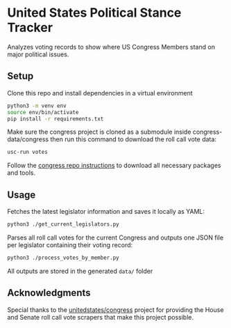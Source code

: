 # United States Political Stance Tracker
Analyzes voting records to show where US Congress Members stand on major political issues.

## Setup
Clone this repo and install dependencies in a virtual environment
```bash
python3 -m venv env
source env/bin/activate
pip install -r requirements.txt
```
Make sure the congress project
 is cloned as a submodule inside congress-data/congress then run this command to download the roll call vote data:
```bash
usc-run votes
```
Follow the [congress repo instructions](https://github.com/unitedstates/congress) to download all necessary packages and tools.

## Usage
Fetches the latest legislator information and saves it locally as YAML:
```bash 
python3 ./get_current_legislators.py
```

Parses all roll call votes for the current Congress and outputs one JSON file per legislator containing their voting record:
```bash
python3 ./process_votes_by_member.py
```
All outputs are stored in the generated ```data/``` folder

## Acknowledgments
Special thanks to the [unitedstates/congress](https://github.com/unitedstates/congress) project for providing the House and Senate roll call vote scrapers that make this project possible. 